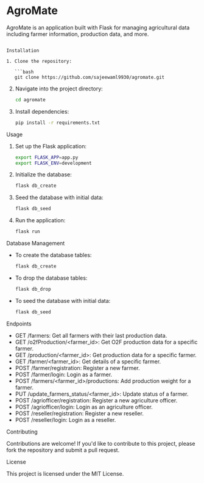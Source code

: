 <h1>AgroMate</h1>

AgroMate is an application built with Flask for managing agricultural data including farmer information, production data, and more.
                                                                      
```

Installation

1. Clone the repository:

   ```bash
   git clone https://github.com/sajeewaml9930/agromate.git
   ```

2. Navigate into the project directory:

   ```bash
   cd agromate
   ```

3. Install dependencies:

   ```bash
   pip install -r requirements.txt
   ```

Usage

1. Set up the Flask application:

   ```bash
   export FLASK_APP=app.py
   export FLASK_ENV=development
   ```

2. Initialize the database:

   ```bash
   flask db_create
   ```

3. Seed the database with initial data:

   ```bash
   flask db_seed
   ```

4. Run the application:

   ```bash
   flask run
   ```

Database Management

- To create the database tables:

  ```bash
  flask db_create
  ```

- To drop the database tables:

  ```bash
  flask db_drop
  ```

- To seed the database with initial data:

  ```bash
  flask db_seed
  ```

Endpoints

- GET /farmers: Get all farmers with their last production data.
- GET /o2fProduction/<farmer_id>: Get O2F production data for a specific farmer.
- GET /production/<farmer_id>: Get production data for a specific farmer.
- GET /farmer/<farmer_id>: Get details of a specific farmer.
- POST /farmer/registration: Register a new farmer.
- POST /farmer/login: Login as a farmer.
- POST /farmers/<farmer_id>/productions: Add production weight for a farmer.
- PUT /update_farmers_status/<farmer_id>: Update status of a farmer.
- POST /agriofficer/registration: Register a new agriculture officer.
- POST /agriofficer/login: Login as an agriculture officer.
- POST /reseller/registration: Register a new reseller.
- POST /reseller/login: Login as a reseller.

Contributing

Contributions are welcome! If you'd like to contribute to this project, please fork the repository and submit a pull request.

License

This project is licensed under the MIT License.
```
